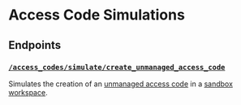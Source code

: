 # Access Code Simulations

## Endpoints

### [`/access_codes/simulate/create_unmanaged_access_code`](./create_unmanaged_access_code.md)

Simulates the creation of an [unmanaged access code](https://docs.seam.co/latest/capability-guides/smart-locks/access-codes/migrating-existing-access-codes) in a [sandbox workspace](../../../core-concepts/workspaces/README.md#sandbox-workspaces).
